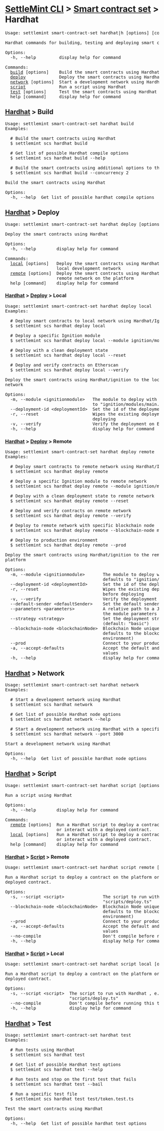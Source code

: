 <h1 id="home"><a href="../../settlemint.md">SettleMint CLI</a> > <a href="../smart-contract-set.md">Smart contract set</a> > Hardhat</h1>

<pre>Usage: settlemint smart-contract-set hardhat|h [options] [command]

Hardhat commands for building, testing and deploying smart contracts

Options:
  -h, --help         display help for command

Commands:
  <a href="#hardhat-build">build</a> [options]    Build the smart contracts using Hardhat
  <a href="#hardhat-deploy">deploy</a>             Deploy the smart contracts using Hardhat
  <a href="#hardhat-network">network</a> [options]  Start a development network using Hardhat
  <a href="#hardhat-script">script</a>             Run a script using Hardhat
  <a href="#hardhat-test">test</a> [options]     Test the smart contracts using Hardhat
  help [command]     display help for command
</pre>

<h2 id="hardhat-build"><a href="#home">Hardhat</a> > Build</h2>

<pre>Usage: settlemint smart-contract-set hardhat build 
Examples:

  # Build the smart contracts using Hardhat
  $ settlemint scs hardhat build

  # Get list of possible Hardhat compile options
  $ settlemint scs hardhat build --help

  # Build the smart contracts using additional options to the Hardhat compile command
  $ settlemint scs hardhat build --concurrency 2

Build the smart contracts using Hardhat

Options:
  -h, --help  Get list of possible hardhat compile options
</pre>

<h2 id="hardhat-deploy"><a href="#home">Hardhat</a> > Deploy</h2>

<pre>Usage: settlemint smart-contract-set hardhat deploy [options] [command]

Deploy the smart contracts using Hardhat

Options:
  -h, --help        display help for command

Commands:
  <a href="#deploy-local">local</a> [options]   Deploy the smart contracts using Hardhat/ignition to the
                    local development network
  <a href="#deploy-remote">remote</a> [options]  Deploy the smart contracts using Hardhat/ignition to the
                    remote network on the platform
  help [command]    display help for command
</pre>

<h3 id="deploy-local"><a href="#home">Hardhat</a> > <a href="#hardhat-deploy">Deploy</a> > Local</h3>

<pre>Usage: settlemint smart-contract-set hardhat deploy local 
Examples:

  # Deploy smart contracts to local network using Hardhat/Ignition
  $ settlemint scs hardhat deploy local

  # Deploy a specific Ignition module
  $ settlemint scs hardhat deploy local --module ignition/modules/custom.ts

  # Deploy with a clean deployment state
  $ settlemint scs hardhat deploy local --reset

  # Deploy and verify contracts on Etherscan
  $ settlemint scs hardhat deploy local --verify

Deploy the smart contracts using Hardhat/ignition to the local development
network

Options:
  -m, --module &lt;ignitionmodule&gt;   The module to deploy with Ignition, defaults
                                  to &quot;ignition/modules/main.ts&quot;
  --deployment-id &lt;deploymentId&gt;  Set the id of the deployment
  -r, --reset                     Wipes the existing deployment state before
                                  deploying
  -v, --verify                    Verify the deployment on Etherscan
  -h, --help                      display help for command
</pre>

<h3 id="deploy-remote"><a href="#home">Hardhat</a> > <a href="#hardhat-deploy">Deploy</a> > Remote</h3>

<pre>Usage: settlemint smart-contract-set hardhat deploy remote 
Examples:

  # Deploy smart contracts to remote network using Hardhat/Ignition
  $ settlemint scs hardhat deploy remote

  # Deploy a specific Ignition module to remote network
  $ settlemint scs hardhat deploy remote --module ignition/modules/custom.ts

  # Deploy with a clean deployment state to remote network
  $ settlemint scs hardhat deploy remote --reset

  # Deploy and verify contracts on remote network
  $ settlemint scs hardhat deploy remote --verify

  # Deploy to remote network with specific blockchain node
  $ settlemint scs hardhat deploy remote --blockchain-node my-node

  # Deploy to production environment
  $ settlemint scs hardhat deploy remote --prod

Deploy the smart contracts using Hardhat/ignition to the remote network on the
platform

Options:
  -m, --module &lt;ignitionmodule&gt;       The module to deploy with Ignition,
                                      defaults to &quot;ignition/modules/main.ts&quot;
  --deployment-id &lt;deploymentId&gt;      Set the id of the deployment
  -r, --reset                         Wipes the existing deployment state
                                      before deploying
  -v, --verify                        Verify the deployment on Etherscan
  --default-sender &lt;defaultSender&gt;    Set the default sender for the deployment
  --parameters &lt;parameters&gt;           A relative path to a JSON file to use for
                                      the module parameters
  --strategy &lt;strategy&gt;               Set the deployment strategy to use
                                      (default: &quot;basic&quot;)
  --blockchain-node &lt;blockchainNode&gt;  Blockchain Node unique name (optional,
                                      defaults to the blockchain node in the
                                      environment)
  --prod                              Connect to your production environment
  -a, --accept-defaults               Accept the default and previously set
                                      values
  -h, --help                          display help for command
</pre>

<h2 id="hardhat-network"><a href="#home">Hardhat</a> > Network</h2>

<pre>Usage: settlemint smart-contract-set hardhat network 
Examples:

  # Start a development network using Hardhat
  $ settlemint scs hardhat network

  # Get list of possible Hardhat node options
  $ settlemint scs hardhat network --help

  # Start a development network using Hardhat with a specific port
  $ settlemint scs hardhat network --port 3000

Start a development network using Hardhat

Options:
  -h, --help  Get list of possible hardhat node options
</pre>

<h2 id="hardhat-script"><a href="#home">Hardhat</a> > Script</h2>

<pre>Usage: settlemint smart-contract-set hardhat script [options] [command]

Run a script using Hardhat

Options:
  -h, --help        display help for command

Commands:
  <a href="#script-remote">remote</a> [options]  Run a Hardhat script to deploy a contract on the platform
                    or interact with a deployed contract.
  <a href="#script-local">local</a> [options]   Run a Hardhat script to deploy a contract on the platform
                    or interact with a deployed contract.
  help [command]    display help for command
</pre>

<h3 id="script-remote"><a href="#home">Hardhat</a> > <a href="#hardhat-script">Script</a> > Remote</h3>

<pre>Usage: settlemint smart-contract-set hardhat script remote [options]

Run a Hardhat script to deploy a contract on the platform or interact with a
deployed contract.

Options:
  -s, --script &lt;script&gt;               The script to run with Hardhat , e.g.
                                      &quot;scripts/deploy.ts&quot;
  --blockchain-node &lt;blockchainNode&gt;  Blockchain Node unique name (optional,
                                      defaults to the blockchain node in the
                                      environment)
  --prod                              Connect to your production environment
  -a, --accept-defaults               Accept the default and previously set
                                      values
  --no-compile                        Don&#039;t compile before running this task
  -h, --help                          display help for command
</pre>

<h3 id="script-local"><a href="#home">Hardhat</a> > <a href="#hardhat-script">Script</a> > Local</h3>

<pre>Usage: settlemint smart-contract-set hardhat script local [options]

Run a Hardhat script to deploy a contract on the platform or interact with a
deployed contract.

Options:
  -s, --script &lt;script&gt;  The script to run with Hardhat , e.g.
                         &quot;scripts/deploy.ts&quot;
  --no-compile           Don&#039;t compile before running this task
  -h, --help             display help for command
</pre>

<h2 id="hardhat-test"><a href="#home">Hardhat</a> > Test</h2>

<pre>Usage: settlemint smart-contract-set hardhat test 
Examples:

  # Run tests using Hardhat
  $ settlemint scs hardhat test

  # Get list of possible Hardhat test options
  $ settlemint scs hardhat test --help

  # Run tests and stop on the first test that fails
  $ settlemint scs hardhat test --bail

  # Run a specific test file
  $ settlemint scs hardhat test test/token.test.ts

Test the smart contracts using Hardhat

Options:
  -h, --help  Get list of possible hardhat test options
</pre>

